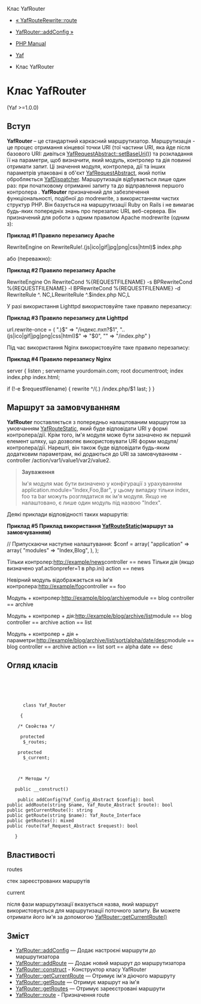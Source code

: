 Клас YafRouter

-   [« YafRouteRewrite::route](yaf-route-rewrite.route.html)
    
-   [YafRouter::addConfig »](yaf-router.addconfig.html)
    
-   [PHP Manual](index.html)
    
-   [Yaf](book.yaf.html)
    
-   Клас YafRouter
    

# Клас YafRouter

(Yaf >=1.0.0)

## Вступ

**YafRouter** – це стандартний каркасний маршрутизатор. Маршрутизація - це процес отримання кінцевої точки URI (тої частини URI, яка йде після базового URI: дивіться [YafRequestAbstract::setBaseUri()](yaf-request-abstract.setbaseuri.html)) та розкладання її на параметри, щоб визначити, який модуль, контролер та дія повинні отримати запит. Ці значення модуля, контролера, дії та інших параметрів упаковані в об'єкт [YafRequestAbstract](class.yaf-request-abstract.html), який потім обробляється [YafDispatcher](class.yaf-dispatcher.html). Маршрутизація відбувається лише один раз: при початковому отриманні запиту та до відправлення першого контролера . **YafRouter** призначений для забезпечення функціональності, подібної до modrewrite, з використанням чистих структур PHP. Він базується на маршрутизації Ruby on Rails і не вимагає будь-яких попередніх знань про перезапис URL веб-сервера. Він призначений для роботи з одним правилом Apache modrewrite (одним з):

**Приклад #1 Правило перезапису Apache**

RewriteEngine on RewriteRule!.(js|ico|gif|jpg|png|css|html)$ index.php

або (переважно):

**Приклад #2 Правило перезапису Apache**

RewriteEngine On RewriteCond %{REQUESTFILENAME} -s ВРRewriteCond %{REQUESTFILENAME} -l ВРRewriteCond %{REQUESTFILENAME} -d RewriteRule ^. NC,LRewriteRule ^.$index.php NC,L

У разі використання Lighttpd використовуйте таке правило перезапису:

**Приклад #3 Правило перезапису для Lighttpd**

url.rewrite-once = ( ".)$" => "/індекс.пхп?$1", "..(js|ico|gif|jpg|png|css|html)$" => "$0", "" => "/index.php" )

Під час використання Nginx використовуйте таке правило перезапису:

**Приклад #4 Правило перезапису Nginx**

server { listen ; servername yourdomain.com; root documentroot; index index.php index.html;

if (!-e $requestfilename) { rewrite ^/(.) /index.php/$1 last; } }

## Маршрут за замовчуванням

**YafRouter** поставляється з попередньо налаштованим маршрутом за умовчанням [YafRouteStatic](class.yaf-route-static.html), який буде відповідати URI у формі контролера/дії. Крім того, ім'я модуля може бути зазначено як перший елемент шляху, що дозволяє використовувати URI форми модуля/контролера/дії. Нарешті, він також буде відповідати будь-яким додатковим параметрам, які додаються до URI за замовчуванням - controller /action/var1/value1/var2/value2.

> **Зауваження**
> 
> Ім'я модуля має бути визначено у конфігурації з урахуванням application.module="Index,Foo,Bar", у цьому випадку тільки index, foo та bar можуть розглядатися як ім'я модуля. Якщо не налаштовано, є лише один модуль під назвою "Index".

Деякі приклади відповідності таких маршрутів:

**Приклад #5 Приклад використання [YafRouteStatic](class.yaf-route-static.html)(маршрут за замовчуванням)**

// Припускаючи наступне налаштування: $conf = array( "application" => array( "modules" => "Index,Blog", ), );

Тільки контролер:[http://example/news](http://example/news)controller == news Тільки дія (якщо визначено yaf.actionprefer=1 в php.ini) action == news

Невірний модуль відображається на ім'я контролера:[http://example/foo](http://example/foo)controller == foo

Модуль + контролер:[http://example/blog/archive](http://example/blog/archive)module == blog controller == archive

Модуль + контролер + дія:[http://example/blog/archive/list](http://example/blog/archive/list)module == blog controller == archive action == list

Модуль + контролер + дія + параметри:[http://example/blog/archive/list/sort/alpha/date/desc](http://example/blog/archive/list/sort/alpha/date/desc)module == blog controller == archive action == list sort == alpha date == desc

## Огляд класів

```classsynopsis



    
     
      class Yaf_Router
     
     {

    /* Свойства */
    
     protected
      $_routes;

    protected
      $_current;



    /* Методы */
    
   public __construct()

    public addConfig(Yaf_Config_Abstract $config): bool
public addRoute(string $name, Yaf_Route_Abstract $route): bool
public getCurrentRoute(): string
public getRoute(string $name): Yaf_Route_Interface
public getRoutes(): mixed
public route(Yaf_Request_Abstract $request): bool

   }
```

## Властивості

routes

стек зареєстрованих маршрутів

current

після фази маршрутизації вказується назва, який маршрут використовується для маршрутизації поточного запиту. Ви можете отримати його ім'я за допомогою [YafRouter::getCurrentRoute()](yaf-router.getcurrentroute.html)

## Зміст

-   [YafRouter::addConfig](yaf-router.addconfig.html) — Додає настроєні маршрути до маршрутизатора
-   [YafRouter::addRoute](yaf-router.addroute.html) — Додає новий маршрут до маршрутизатора
-   [YafRouter::construct](yaf-router.construct.html) - Конструктор класу YafRouter
-   [YafRouter::getCurrentRoute](yaf-router.getcurrentroute.html) — Отримує ім'я діючого маршруту
-   [YafRouter::getRoute](yaf-router.getroute.html) — Отримує маршрут на ім'я
-   [YafRouter::getRoutes](yaf-router.getroutes.html) — Отримує зареєстровані маршрути
-   [YafRouter::route](yaf-router.route.html) - Призначення route